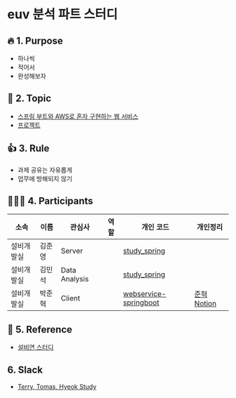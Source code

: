 # euv 분석 파트 스터디

## :fire: 1. Purpose
- 하나씩
- 적어서
- 완성해보자

## :green_book: 2. Topic
- [스프링 부트와 AWS로 혼자 구현하는 웹 서비스](https://github.com/dheldh77/groupstudy_samsung_mechatronics_euv/blob/master/vue_spring_aws/spring.md)
- [프로젝트]()

## 👍 3. Rule
- 과제 공유는 자유롭게
- 업무에 방해되지 않기

## 🧑‍🤝‍🧑 4. Participants
|소속|이름|관심사|역할|개인 코드|개인정리|
|------|---|---|---|---|---|
|설비개발실|김준영|Server||[study_spring](https://github.com/jyaquinas/webservice-springboot)||
|설비개발실|김민석|Data Analysis||[study_spring](https://github.com/dheldh77/study_spring)||
|설비개발실|박준혁|Client||[webservice-springboot](https://github.com/toughhyeok/springboot2-webservice)|[준혁 Notion](https://www.notion.so/Study-AWS-d16fda5f48ad43d9a27d9885412c5100)|

## 📘 5. Reference
- [설비연 스터디](https://github.com/dheldh77/groupstudy_samsung_mechatronics_RnD)

## 6. Slack
 - [Terry, Tomas, Hyeok Study](https://terry-tomas-hyeok.slack.com/)
